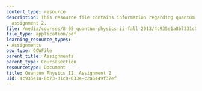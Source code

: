 ```yaml
---
content_type: resource
description: This resource file contains information regarding quantum physics II,
  assignment 2.
file: /media/courses/8-05-quantum-physics-ii-fall-2013/4c935e1a8b7331c00334c2a6449f37ef_MIT8_05F13_ps2.pdf
file_type: application/pdf
learning_resource_types:
- Assignments
ocw_type: OCWFile
parent_title: Assignments
parent_type: CourseSection
resourcetype: Document
title: Quantum Physics II, Assignment 2
uid: 4c935e1a-8b73-31c0-0334-c2a6449f37ef
---
```

